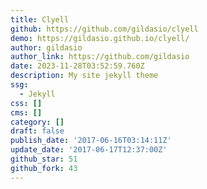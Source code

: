 ```yaml
---
title: Clyell
github: https://github.com/gildasio/clyell
demo: https://gildasio.github.io/clyell/
author: gildasio
author_link: https://github.com/gildasio
date: 2023-11-28T03:52:59.760Z
description: My site jekyll theme
ssg:
  - Jekyll
css: []
cms: []
category: []
draft: false
publish_date: '2017-06-16T03:14:11Z'
update_date: '2017-06-17T12:37:00Z'
github_star: 51
github_fork: 43
---
```

